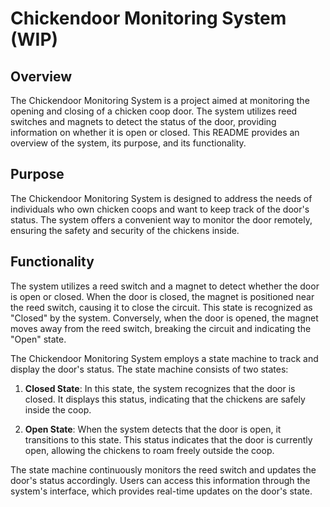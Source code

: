 # Chickendoor Monitoring System (WIP)

## Overview

The Chickendoor Monitoring System is a project aimed at monitoring the opening and closing of a chicken coop door. The system utilizes reed switches and magnets to detect the status of the door, providing information on whether it is open or closed. This README provides an overview of the system, its purpose, and its functionality.

## Purpose

The Chickendoor Monitoring System is designed to address the needs of individuals who own chicken coops and want to keep track of the door's status. The system offers a convenient way to monitor the door remotely, ensuring the safety and security of the chickens inside.

## Functionality

The system utilizes a reed switch and a magnet to detect whether the door is open or closed. When the door is closed, the magnet is positioned near the reed switch, causing it to close the circuit. This state is recognized as "Closed" by the system. Conversely, when the door is opened, the magnet moves away from the reed switch, breaking the circuit and indicating the "Open" state.

The Chickendoor Monitoring System employs a state machine to track and display the door's status. The state machine consists of two states:

1. **Closed State**: In this state, the system recognizes that the door is closed. It displays this status, indicating that the chickens are safely inside the coop.

2. **Open State**: When the system detects that the door is open, it transitions to this state. This status indicates that the door is currently open, allowing the chickens to roam freely outside the coop.

The state machine continuously monitors the reed switch and updates the door's status accordingly. Users can access this information through the system's interface, which provides real-time updates on the door's state.
